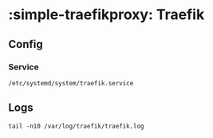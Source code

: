# :simple-traefikproxy: Traefik

## Config

### Service

```shell
/etc/systemd/system/traefik.service
```

## Logs

```shell
tail -n10 /var/log/traefik/traefik.log
```
